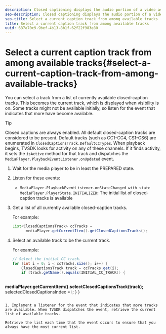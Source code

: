 ```yaml
---
description: Closed captioning displays the audio portion of a video as text on the screen when the sound is inaudible or the viewer is hard of hearing.
seo-description: Closed captioning displays the audio portion of a video as text on the screen when the sound is inaudible or the viewer is hard of hearing.
seo-title: Select a current caption track from among available tracks
title: Select a current caption track from among available tracks
uuid: 637a70c9-9bef-4b13-8b1f-62f22f983e80
---
```


# Select a current caption track from among available tracks{#select-a-current-caption-track-from-among-available-tracks}

You can select a track from a list of currently available closed-caption tracks. This becomes the current track, which is displayed when visibility is on. Some tracks might not be available initially, so listen for the event that indicates that more have become available.

>[!TIP]
>
>Closed captions are always enabled. All default closed-caption tracks are considered to be present. Default tracks (such as CC1-CC4, CS1-CS6) are enumerated in `ClosedCaptionsTrack.DefaultCCTypes`. When playback begins, TVSDK looks for activity on any of these channels. If it finds activity, it sets the `isActive` method for that track and dispatches the `MediaPlayer.PlaybackEventListener.onUpdated` event.

1. Wait for the media player to be in least the PREPARED state.
1. Listen for these events:

    * `MediaPlayer.PlaybackEventListener.onStateChanged with state MediaPlayer.PlayerState.INITIALIZED`: The initial list of closed-caption tracks is available

1. Get a list of all currently available closed-caption tracks.

   For example: 

   ```java
   List<ClosedCaptionsTrack> ccTracks = 
         mediaPlayer.getCurrentItem().getClosedCaptionsTracks();
   ```

1. Select an available track to be the current track.

   For example: 

   ```java
   // Select the initial CC track. 
   for (int i = 0; i < ccTracks.size(); i++) { 
       ClosedCaptionsTrack track = ccTracks.get(i); 
       if (track.getName().equals(INITIAL_CC_TRACK)) { 
            
<b>mediaPlayer.getCurrentItem().selectClosedCaptionsTrack(track);</b> 
           selectedClosedCaptionsIndex = i; 
       } 
   }
   ```

1. Implement a listener for the event that indicates that more tracks are available. When TVSDK dispatches the event, retrieve the current list of available tracks.

   Retrieve the list each time that the event occurs to ensure that you always have the most current list.
